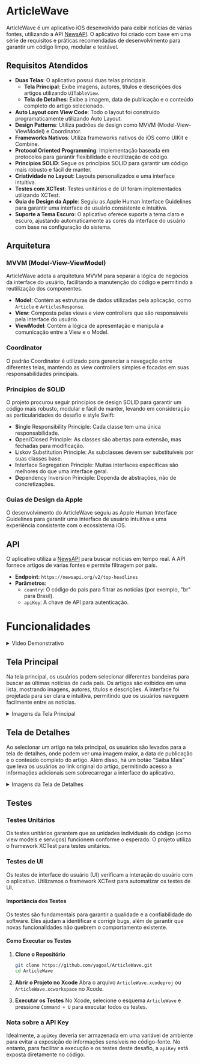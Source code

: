 # ArticleWave

ArticleWave é um aplicativo iOS desenvolvido para exibir notícias de várias fontes, utilizando a API [NewsAPI](https://newsapi.org). O aplicativo foi criado com base em uma série de requisitos e práticas recomendadas de desenvolvimento para garantir um código limpo, modular e testável.

## Requisitos Atendidos

- **Duas Telas**: O aplicativo possui duas telas principais.
  - **Tela Principal**: Exibe imagens, autores, títulos e descrições dos artigos utilizando `UITableView`.
  - **Tela de Detalhes**: Exibe a imagem, data de publicação e o conteúdo completo do artigo selecionado.
- **Auto Layout com View Code**: Todo o layout foi construído programaticamente utilizando Auto Layout.
- **Design Patterns**: Utiliza padrões de design como MVVM (Model-View-ViewModel) e Coordinator.
- **Frameworks Nativos**: Utiliza frameworks nativos do iOS como UIKit e Combine.
- **Protocol Oriented Programming**: Implementação baseada em protocolos para garantir flexibilidade e reutilização de código.
- **Princípios SOLID**: Segue os princípios SOLID para garantir um código mais robusto e fácil de manter.
- **Criatividade no Layout**: Layouts personalizados e uma interface intuitiva.
- **Testes com XCTest**: Testes unitários e de UI foram implementados utilizando XCTest.
- **Guia de Design da Apple**: Seguiu as Apple Human Interface Guidelines para garantir uma interface de usuário consistente e intuitiva.
- **Suporte a Tema Escuro**: O aplicativo oferece suporte a tema claro e escuro, ajustando automaticamente as cores da interface do usuário com base na configuração do sistema.

## Arquitetura

### MVVM (Model-View-ViewModel)
ArticleWave adota a arquitetura MVVM para separar a lógica de negócios da interface do usuário, facilitando a manutenção do código e permitindo a reutilização dos componentes.

- **Model**: Contém as estruturas de dados utilizadas pela aplicação, como `Article` e `ArticlesResponse`.
- **View**: Composta pelas views e view controllers que são responsáveis pela interface do usuário.
- **ViewModel**: Contém a lógica de apresentação e manipula a comunicação entre a View e o Model.

### Coordinator
O padrão Coordinator é utilizado para gerenciar a navegação entre diferentes telas, mantendo as view controllers simples e focadas em suas responsabilidades principais.

### Princípios de SOLID
O projeto procurou seguir princípios de design SOLID para garantir um código mais robusto, modular e fácil de manter, levando em consideração as particularidades do desafio e style Swift:

- **S**ingle Responsibility Principle: Cada classe tem uma única responsabilidade.
- **O**pen/Closed Principle: As classes são abertas para extensão, mas fechadas para modificação.
- **L**iskov Substitution Principle: As subclasses devem ser substituíveis por suas classes base.
- **I**nterface Segregation Principle: Muitas interfaces específicas são melhores do que uma interface geral.
- **D**ependency Inversion Principle: Dependa de abstrações, não de concretizações.

### Guias de Design da Apple
O desenvolvimento do ArticleWave seguiu as Apple Human Interface Guidelines para garantir uma interface de usuário intuitiva e uma experiência consistente com o ecossistema iOS.

## API

O aplicativo utiliza a [NewsAPI](https://newsapi.org) para buscar notícias em tempo real. A API fornece artigos de várias fontes e permite filtragem por país.

- **Endpoint**: `https://newsapi.org/v2/top-headlines`
- **Parâmetros**:
  - `country`: O código do país para filtrar as notícias (por exemplo, "br" para Brasil).
  - `apiKey`: A chave de API para autenticação.

# Funcionalidades


<details>
<summary>Video Demonstrativo</summary>
<br>
<div align="center">
  <a href="https://github.com/yagoal/ArticleWave/assets/85469576/067e2f79-373e-426e-a360-10608c3bdb0a">
    <video src="https://github.com/yagoal/ArticleWave/assets/85469576/067e2f79-373e-426e-a360-10608c3bdb0a" alt="Video Demonstrativo" />
  </a>
</div>

</details>

## Tela Principal
Na tela principal, os usuários podem selecionar diferentes bandeiras para buscar as últimas notícias de cada país. Os artigos são exibidos em uma lista, mostrando imagens, autores, títulos e descrições. A interface foi projetada para ser clara e intuitiva, permitindo que os usuários naveguem facilmente entre as notícias.

<details>
<summary>Imagens da Tela Principal</summary>
<br>
<p float="left">
  <img src="https://github.com/yagoal/ArticleWave/assets/85469576/47f58ef3-2ba3-4560-bec3-80403d884f6e" width="30%" />
  <img src="https://github.com/yagoal/ArticleWave/assets/85469576/ecaa4a59-193a-4fcb-88d8-fd39d635ef6d" width="30%" />
</p>

</details>

## Tela de Detalhes
Ao selecionar um artigo na tela principal, os usuários são levados para a tela de detalhes, onde podem ver uma imagem maior, a data de publicação e o conteúdo completo do artigo. Além disso, há um botão "Saiba Mais" que leva os usuários ao link original do artigo, permitindo acesso a informações adicionais sem sobrecarregar a interface do aplicativo.

<details>
<summary>Imagens da Tela de Detalhes</summary>
<br>
<p float="left">
  <img src="https://github.com/yagoal/ArticleWave/assets/85469576/f3cd8ad6-fd03-4c51-affe-e66655afa816" width="30%" />
  <img src="https://github.com/yagoal/ArticleWave/assets/85469576/037939b4-2c14-4ae4-a83a-c3d66463c8e2" width="30%" />
</p>

</details>


## Testes

### Testes Unitários
Os testes unitários garantem que as unidades individuais do código (como view models e serviços) funcionem conforme o esperado. O projeto utiliza o framework XCTest para testes unitários.

### Testes de UI
Os testes de interface do usuário (UI) verificam a interação do usuário com o aplicativo. Utilizamos o framework XCTest para automatizar os testes de UI.

#### Importância dos Testes
Os testes são fundamentais para garantir a qualidade e a confiabilidade do software. Eles ajudam a identificar e corrigir bugs, além de garantir que novas funcionalidades não quebrem o comportamento existente.

#### Como Executar os Testes

1. **Clone o Repositório**
   ```sh
   git clone https://github.com/yagoal/ArticleWave.git
   cd ArticleWave
   ```

2. **Abrir o Projeto no Xcode**
   Abra o arquivo `ArticleWave.xcodeproj` ou `ArticleWave.xcworkspace` no Xcode.

3. **Executar os Testes**
   No Xcode, selecione o esquema `ArticleWave` e pressione `Command + U` para executar todos os testes.

### Nota sobre a API Key
Idealmente, a `apiKey` deveria ser armazenada em uma variável de ambiente para evitar a exposição de informações sensíveis no código-fonte. No entanto, para facilitar a execução e os testes deste desafio, a `apiKey` está exposta diretamente no código.
